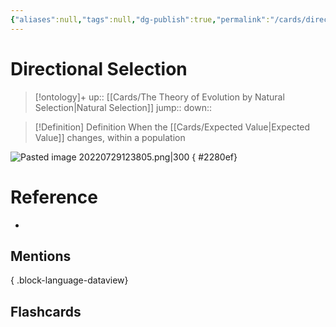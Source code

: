 ```yaml
---
{"aliases":null,"tags":null,"dg-publish":true,"permalink":"/cards/directional-selection/","dgPassFrontmatter":true}
---
```


# Directional Selection

> [!ontology]+
> up:: [[Cards/The Theory of Evolution by Natural Selection\|Natural Selection]]
> jump:: 
> down:: 

> [!Definition] Definition
> When the [[Cards/Expected Value\|Expected Value]] changes, within a population

![Pasted image 20220729123805.png|300](/img/user/Extras/Images/Pasted%20image%2020220729123805.png)
{ #2280ef}

# Reference
- 

## Mentions

{ .block-language-dataview}

## Flashcards
